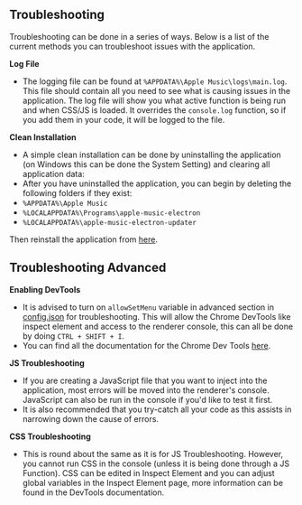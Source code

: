 ## Troubleshooting
Troubleshooting can be done in a series of ways. Below is a list of the current methods you can troubleshoot issues with the application.

**Log File**
* The logging file can be found at `%APPDATA%\Apple Music\logs\main.log`. This file should contain all you need to see what is causing issues in the application. The log file will show you what active function is being run and when CSS/JS is loaded. It overrides the `console.log` function, so if you add them in your code, it will be logged to the file. 

**Clean Installation**
* A simple clean installation can be done by uninstalling the application (on Windows this can be done the System Setting) and clearing all application data:
* After you have uninstalled the application, you can begin by deleting the following folders if they exist:
* `%APPDATA%\Apple Music`
* `%LOCALAPPDATA%\Programs\apple-music-electron`
* `%LOCALAPPDATA%\apple-music-electron-updater`

Then reinstall the application from [here](https://github.com/cryptofyre/Apple-Music-Electron/releases/latest).

## Troubleshooting Advanced

**Enabling DevTools**
* It is advised to turn on `allowSetMenu` variable in advanced section in [config.json](https://github.com/cryptofyre/Apple-Music-Electron/blob/master/config.json#L41) for troubleshooting. This will allow the Chrome DevTools like inspect element and access to the renderer console, this can all be done by doing `CTRL + SHIFT + I`. 
* You can find all the documentation for the Chrome Dev Tools [here](https://developer.chrome.com/docs/devtools/).

**JS Troubleshooting**
* If you are creating a JavaScript file that you want to inject into the application, most errors will be moved into the renderer's console. JavaScript can also be run in the console if you'd like to test it first. 
* It is also recommended that you try-catch all your code as this assists in narrowing down the cause of errors.

**CSS Troubleshooting**
* This is round about the same as it is for JS Troubleshooting. However, you cannot run CSS in the console (unless it is being done through a JS Function). CSS can be edited in Inspect Element and you can adjust global variables in the Inspect Element page, more information can be found in the DevTools documentation.